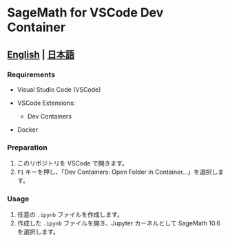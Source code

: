 # SageMath for VSCode Dev Container

## [English](./README.md) | [日本語](./README.ja.md)

### Requirements

* Visual Studio Code (VSCode)
* VSCode Extensions:

  * Dev Containers
* Docker

### Preparation

1. このリポジトリを VSCode で開きます。
2. `F1` キーを押し、「Dev Containers: Open Folder in Container...」を選択します。

### Usage

1. 任意の `.ipynb` ファイルを作成します。
2. 作成した `.ipynb` ファイルを開き、Jupyter カーネルとして SageMath 10.6 を選択します。
